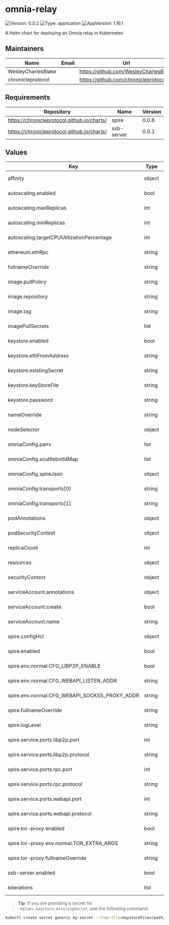 # omnia-relay

![Version: 0.0.2](https://img.shields.io/badge/Version-0.0.2-informational?style=flat-square) ![Type: application](https://img.shields.io/badge/Type-application-informational?style=flat-square) ![AppVersion: 1.16.1](https://img.shields.io/badge/AppVersion-1.16.1-informational?style=flat-square)

A Helm chart for deploying an Omnia relay in Kubernetes

## Maintainers

| Name | Email | Url |
| ---- | ------ | --- |
| WesleyCharlesBlake |  | <https://github.com/WesleyCharlesBlake> |
| chronicleprotocol |  | <https://github.com/chronicleprotocol> |

## Requirements

| Repository | Name | Version |
|------------|------|---------|
| https://chronicleprotocol.github.io/charts/ | spire | 0.0.6 |
| https://chronicleprotocol.github.io/charts/ | ssb-server | 0.0.1 |

## Values

<table>
	<thead>
		<th>Key</th>
		<th>Type</th>
		<th>Default</th>
		<th>Description</th>
	</thead>
	<tbody>
		<tr>
			<td>affinity</td>
			<td>object</td>
			<td><pre lang="json">
{}
</pre>
</td>
			<td></td>
		</tr>
		<tr>
			<td>autoscaling.enabled</td>
			<td>bool</td>
			<td><pre lang="json">
false
</pre>
</td>
			<td></td>
		</tr>
		<tr>
			<td>autoscaling.maxReplicas</td>
			<td>int</td>
			<td><pre lang="json">
100
</pre>
</td>
			<td></td>
		</tr>
		<tr>
			<td>autoscaling.minReplicas</td>
			<td>int</td>
			<td><pre lang="json">
1
</pre>
</td>
			<td></td>
		</tr>
		<tr>
			<td>autoscaling.targetCPUUtilizationPercentage</td>
			<td>int</td>
			<td><pre lang="json">
80
</pre>
</td>
			<td></td>
		</tr>
		<tr>
			<td>ethereum.ethRpc</td>
			<td>string</td>
			<td><pre lang="json">
"https://ethereum-goerli-rpc.allthatnode.com"
</pre>
</td>
			<td></td>
		</tr>
		<tr>
			<td>fullnameOverride</td>
			<td>string</td>
			<td><pre lang="json">
""
</pre>
</td>
			<td></td>
		</tr>
		<tr>
			<td>image.pullPolicy</td>
			<td>string</td>
			<td><pre lang="json">
"IfNotPresent"
</pre>
</td>
			<td></td>
		</tr>
		<tr>
			<td>image.repository</td>
			<td>string</td>
			<td><pre lang="json">
"ghcr.io/chronicleprotocol/omnia_relay"
</pre>
</td>
			<td></td>
		</tr>
		<tr>
			<td>image.tag</td>
			<td>string</td>
			<td><pre lang="json">
""
</pre>
</td>
			<td></td>
		</tr>
		<tr>
			<td>imagePullSecrets</td>
			<td>list</td>
			<td><pre lang="json">
[]
</pre>
</td>
			<td></td>
		</tr>
		<tr>
			<td>keystore.enabled</td>
			<td>bool</td>
			<td><pre lang="json">
true
</pre>
</td>
			<td></td>
		</tr>
		<tr>
			<td>keystore.ethFromAddress</td>
			<td>string</td>
			<td><pre lang="json">
"0x0000000000000000000000000000000000000000"
</pre>
</td>
			<td></td>
		</tr>
		<tr>
			<td>keystore.existingSecret</td>
			<td>string</td>
			<td><pre lang="json">
""
</pre>
</td>
			<td></td>
		</tr>
		<tr>
			<td>keystore.keyStoreFile</td>
			<td>string</td>
			<td><pre lang="json">
""
</pre>
</td>
			<td></td>
		</tr>
		<tr>
			<td>keystore.password</td>
			<td>string</td>
			<td><pre lang="json">
""
</pre>
</td>
			<td></td>
		</tr>
		<tr>
			<td>nameOverride</td>
			<td>string</td>
			<td><pre lang="json">
""
</pre>
</td>
			<td></td>
		</tr>
		<tr>
			<td>nodeSelector</td>
			<td>object</td>
			<td><pre lang="json">
{}
</pre>
</td>
			<td></td>
		</tr>
		<tr>
			<td>omniaConfig.pairs</td>
			<td>list</td>
			<td><pre lang="json">
[]
</pre>
</td>
			<td></td>
		</tr>
		<tr>
			<td>omniaConfig.scuttlebotIdMap</td>
			<td>list</td>
			<td><pre lang="json">
[]
</pre>
</td>
			<td></td>
		</tr>
		<tr>
			<td>omniaConfig.spireJson</td>
			<td>object</td>
			<td><pre lang="json">
{}
</pre>
</td>
			<td></td>
		</tr>
		<tr>
			<td>omniaConfig.transports[0]</td>
			<td>string</td>
			<td><pre lang="json">
"ssb"
</pre>
</td>
			<td></td>
		</tr>
		<tr>
			<td>omniaConfig.transports[1]</td>
			<td>string</td>
			<td><pre lang="json">
"spire"
</pre>
</td>
			<td></td>
		</tr>
		<tr>
			<td>podAnnotations</td>
			<td>object</td>
			<td><pre lang="json">
{}
</pre>
</td>
			<td></td>
		</tr>
		<tr>
			<td>podSecurityContext</td>
			<td>object</td>
			<td><pre lang="json">
{}
</pre>
</td>
			<td></td>
		</tr>
		<tr>
			<td>replicaCount</td>
			<td>int</td>
			<td><pre lang="json">
1
</pre>
</td>
			<td></td>
		</tr>
		<tr>
			<td>resources</td>
			<td>object</td>
			<td><pre lang="json">
{}
</pre>
</td>
			<td></td>
		</tr>
		<tr>
			<td>securityContext</td>
			<td>object</td>
			<td><pre lang="json">
{}
</pre>
</td>
			<td></td>
		</tr>
		<tr>
			<td>serviceAccount.annotations</td>
			<td>object</td>
			<td><pre lang="json">
{}
</pre>
</td>
			<td></td>
		</tr>
		<tr>
			<td>serviceAccount.create</td>
			<td>bool</td>
			<td><pre lang="json">
true
</pre>
</td>
			<td></td>
		</tr>
		<tr>
			<td>serviceAccount.name</td>
			<td>string</td>
			<td><pre lang="json">
""
</pre>
</td>
			<td></td>
		</tr>
		<tr>
			<td>spire.configHcl</td>
			<td>object</td>
			<td><pre lang="json">
{}
</pre>
</td>
			<td></td>
		</tr>
		<tr>
			<td>spire.enabled</td>
			<td>bool</td>
			<td><pre lang="json">
true
</pre>
</td>
			<td></td>
		</tr>
		<tr>
			<td>spire.env.normal.CFG_LIBP2P_ENABLE</td>
			<td>bool</td>
			<td><pre lang="json">
true
</pre>
</td>
			<td></td>
		</tr>
		<tr>
			<td>spire.env.normal.CFG_WEBAPI_LISTEN_ADDR</td>
			<td>string</td>
			<td><pre lang="json">
"0.0.0.0:8080"
</pre>
</td>
			<td></td>
		</tr>
		<tr>
			<td>spire.env.normal.CFG_WEBAPI_SOCKS5_PROXY_ADDR</td>
			<td>string</td>
			<td><pre lang="json">
"relay-tor-proxy:9050"
</pre>
</td>
			<td></td>
		</tr>
		<tr>
			<td>spire.fullnameOverride</td>
			<td>string</td>
			<td><pre lang="json">
"relay-spire"
</pre>
</td>
			<td></td>
		</tr>
		<tr>
			<td>spire.logLevel</td>
			<td>string</td>
			<td><pre lang="json">
"debug"
</pre>
</td>
			<td></td>
		</tr>
		<tr>
			<td>spire.service.ports.libp2p.port</td>
			<td>int</td>
			<td><pre lang="json">
8000
</pre>
</td>
			<td></td>
		</tr>
		<tr>
			<td>spire.service.ports.libp2p.protocol</td>
			<td>string</td>
			<td><pre lang="json">
"TCP"
</pre>
</td>
			<td></td>
		</tr>
		<tr>
			<td>spire.service.ports.rpc.port</td>
			<td>int</td>
			<td><pre lang="json">
9100
</pre>
</td>
			<td></td>
		</tr>
		<tr>
			<td>spire.service.ports.rpc.protocol</td>
			<td>string</td>
			<td><pre lang="json">
"TCP"
</pre>
</td>
			<td></td>
		</tr>
		<tr>
			<td>spire.service.ports.webapi.port</td>
			<td>int</td>
			<td><pre lang="json">
8080
</pre>
</td>
			<td></td>
		</tr>
		<tr>
			<td>spire.service.ports.webapi.protocol</td>
			<td>string</td>
			<td><pre lang="json">
"TCP"
</pre>
</td>
			<td></td>
		</tr>
		<tr>
			<td>spire.tor-proxy.enabled</td>
			<td>bool</td>
			<td><pre lang="json">
true
</pre>
</td>
			<td></td>
		</tr>
		<tr>
			<td>spire.tor-proxy.env.normal.TOR_EXTRA_ARGS</td>
			<td>string</td>
			<td><pre lang="json">
"AutomapHostsOnResolve 1\nControlSocketsGroupWritable 1\nCookieAuthentication 1\nCookieAuthFileGroupReadable 1\nDNSPort 5353\nExitPolicy reject *:*\nLog notice stderr\nRunAsDaemon 0\nControlSocket /home/tor/.tor/control_socket\nCookieAuthFile /home/tor/.tor/control_socket.authcookie\nDataDirectory /home/tor/.tor\nHiddenServiceDir /var/lib/tor/hidden_services\nHiddenServicePort 8888 relay-spire:8080\nHiddenServiceVersion\n"
</pre>
</td>
			<td></td>
		</tr>
		<tr>
			<td>spire.tor-proxy.fullnameOverride</td>
			<td>string</td>
			<td><pre lang="json">
"relay-tor-proxy"
</pre>
</td>
			<td></td>
		</tr>
		<tr>
			<td>ssb-server.enabled</td>
			<td>bool</td>
			<td><pre lang="json">
true
</pre>
</td>
			<td></td>
		</tr>
		<tr>
			<td>tolerations</td>
			<td>list</td>
			<td><pre lang="json">
[]
</pre>
</td>
			<td></td>
		</tr>
	</tbody>
</table>

> **Tip**: If you are providing a secret for `.Values.keystore.existingSecret`, use the following command:

```bash
kubectl create secret generic my-secret --from-file=keystoreFile=/path/to/keystore.json --from-file=password=/path/to/password.txt
```
